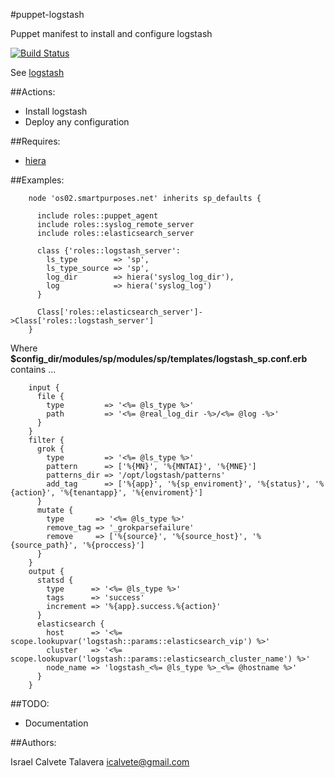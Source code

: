 #puppet-logstash

Puppet manifest to install and configure logstash

[![Build Status](https://secure.travis-ci.org/icalvete/puppet-logstash.png)](http://travis-ci.org/icalvete/puppet-logstash)

See [logstash](http://logstash.net/)

##Actions:

* Install logstash
* Deploy any configuration

##Requires:

* [hiera](http://docs.puppetlabs.com/hiera/1/index.html)

##Examples:

```puppet
    node 'os02.smartpurposes.net' inherits sp_defaults {

      include roles::puppet_agent
      include roles::syslog_remote_server
      include roles::elasticsearch_server

      class {'roles::logstash_server':
        ls_type        => 'sp',
        ls_type_source => 'sp',
        log_dir        => hiera('syslog_log_dir'),
        log            => hiera('syslog_log')
      }

      Class['roles::elasticsearch_server']->Class['roles::logstash_server']
    }
```

Where **$config_dir/modules/sp/modules/sp/templates/logstash_sp.conf.erb** contains ...

```
    input {
      file {
        type         => '<%= @ls_type %>'
        path         => '<%= @real_log_dir -%>/<%= @log -%>'
      }
    }
    filter {
      grok {
        type         => '<%= @ls_type %>'
        pattern      => ['%{MN}', '%{MNTAI}', '%{MNE}']
        patterns_dir => '/opt/logstash/patterns'
        add_tag      => ['%{app}', '%{sp_enviroment}', '%{status}', '%{action}', '%{tenantapp}', '%{enviroment}']
      }
      mutate {
        type       => '<%= @ls_type %>'
        remove_tag => '_grokparsefailure'
        remove     => ['%{source}', '%{source_host}', '%{source_path}', '%{proccess}']
      }
    }
    output {
      statsd {
        type      => '<%= @ls_type %>'
        tags      => 'success'
        increment => '%{app}.success.%{action}'
      }
      elasticsearch {
        host      => '<%= scope.lookupvar('logstash::params::elasticsearch_vip') %>'
        cluster   => '<%= scope.lookupvar('logstash::params::elasticsearch_cluster_name') %>'
        node_name => 'logstash_<%= @ls_type %>_<%= @hostname %>'
      }
    }
```

##TODO:

* Documentation

##Authors:
		 
Israel Calvete Talavera <icalvete@gmail.com>
